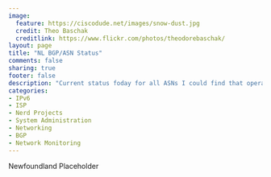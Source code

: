 ```yaml
---
image:
  feature: https://ciscodude.net/images/snow-dust.jpg
  credit: Theo Baschak
  creditlink: https://www.flickr.com/photos/theodorebaschak/
layout: page
title: "NL BGP/ASN Status"
comments: false
sharing: true
footer: false
description: "Current status foday for all ASNs I could find that operate in Newfoundland, or are Newfoundland Companies."
categories:
- IPv6
- ISP
- Nerd Projects
- System Administration
- Networking
- BGP
- Network Monitoring
---
```

Newfoundland Placeholder
